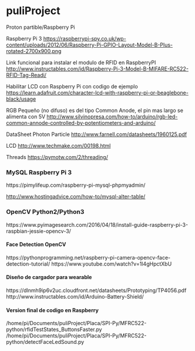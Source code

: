 # puliProject
Proton partible/Raspberry Pi

Raspberry Pi 3
https://raspberrypi-spy.co.uk/wp-content/uploads/2012/06/Raspberry-Pi-GPIO-Layout-Model-B-Plus-rotated-2700x900.png

Link funcional para instalar el modulo de RFID en RaspberryPI
http://www.instructables.com/id/Raspberry-Pi-3-Model-B-MIFARE-RC522-RFID-Tag-Readi/

Habilitar LCD con Raspberry Pi con codigo de ejemplo
https://learn.adafruit.com/character-lcd-with-raspberry-pi-or-beaglebone-black/usage

RGB Pequeño (no difuso) es del tipo Common Anode, el pin mas largo se alimenta con 5V
http://www.silvinopresa.com/how-to/arduino/rgb-led-common-annode-controlled-by-potentiometers-and-arduino/

DataSheet Photon Particle
http://www.farnell.com/datasheets/1960125.pdf

LCD
http://www.techmake.com/00198.html

Threads
https://pymotw.com/2/threading/

<h3> MySQL Raspberry Pi 3 </h3>
https://pimylifeup.com/raspberry-pi-mysql-phpmyadmin/

http://www.hostingadvice.com/how-to/mysql-alter-table/



<h3> OpenCV Python2/Python3 </h3> 
https://www.pyimagesearch.com/2016/04/18/install-guide-raspberry-pi-3-raspbian-jessie-opencv-3/

<h4> Face Detection OpenCV </h4>
https://pythonprogramming.net/raspberry-pi-camera-opencv-face-detection-tutorial/
https://www.youtube.com/watch?v=1I4gHpctXbU


<h4> Diseño de cargador para wearable </h4>
https://dlnmh9ip6v2uc.cloudfront.net/datasheets/Prototyping/TP4056.pdf
http://www.instructables.com/id/Arduino-Battery-Shield/

<h4> Version final de codigo en Raspberry </h4>
/home/pi/Documents/puliProject/Placa/SPI-Py/MFRC522-python/rfidTestStates_ButtonsFaster.py
/home/pi/Documents/puliProject/Placa/SPI-Py/MFRC522-python/detectFaceLedSound.py 
